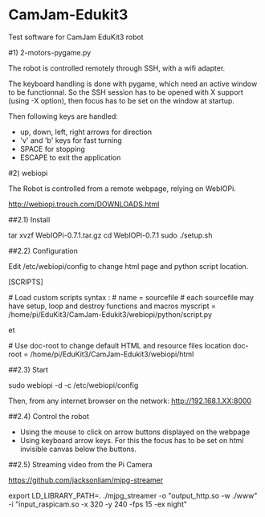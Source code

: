 # CamJam-Edukit3
Test software for CamJam EduKit3 robot

#1) 2-motors-pygame.py

The robot is controlled remotely through SSH, with a wifi adapter.

The keyboard handling is done with pygame, which need an active window to be functionnal.
So the SSH session has to be opened with X support (using -X option), then focus has to be set on the window at startup.

Then following keys are handled:
- up, down, left, right arrows for direction
- 'v' and 'b' keys for fast turning
- SPACE for stopping
- ESCAPE to exit the application

#2) webiopi

The Robot is controlled from a remote webpage, relying on WebIOPi.

http://webiopi.trouch.com/DOWNLOADS.html

##2.1) Install

tar xvzf WebIOPi-0.7.1.tar.gz
cd WebIOPi-0.7.1
sudo ./setup.sh

##2.2) Configuration

Edit /etc/webiopi/config to change html page and python script location.

[SCRIPTS]

\# Load custom scripts syntax :
\# name = sourcefile
\#   each sourcefile may have setup, loop and destroy functions and macros
myscript = /home/pi/EduKit3/CamJam-Edukit3/webiopi/python/script.py

et

\# Use doc-root to change default HTML and resource files location
doc-root = /home/pi/EduKit3/CamJam-Edukit3/webiopi/html

##2.3) Start

sudo webiopi -d -c /etc/webiopi/config

Then, from any internet browser on the network:
http://192.168.1.XX:8000

##2.4) Control the robot

- Using the mouse to click on arrow buttons displayed on the webpage
- Using keyboard arrow keys. For this the focus has to be set on html invisible canvas below the buttons.

##2.5) Streaming video from the Pi Camera

https://github.com/jacksonliam/mjpg-streamer

export LD_LIBRARY_PATH=.
./mjpg_streamer -o "output_http.so -w ./www" -i "input_raspicam.so -x 320 -y 240 -fps 15 -ex night"

